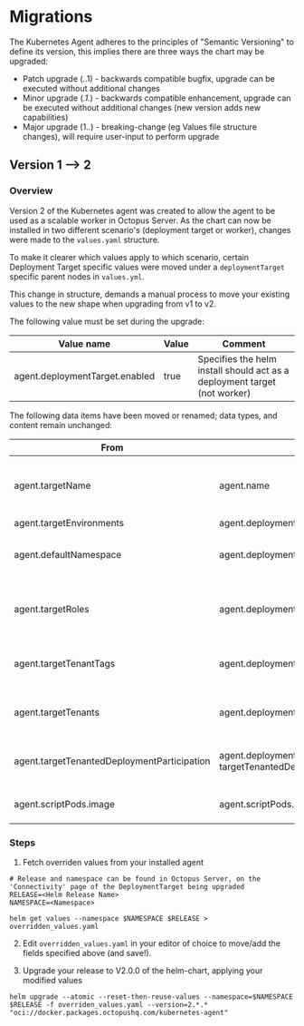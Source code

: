 # Migrations
The Kubernetes Agent adheres to the principles of "Semantic Versioning" to define its version, this implies there are three ways
the chart may be upgraded:
* Patch upgrade (*.*.1) - backwards compatible bugfix, upgrade can be executed without additional changes
* Minor upgrade (*.1.*) - backwards compatible enhancement, upgrade can be executed without additional changes (new version adds new capabilities)
* Major upgrade (1.*.*) - breaking-change (eg Values file structure changes), will require user-input to perform upgrade

## Version 1 --> 2

### Overview

Version 2 of the Kubernetes agent was created to allow the agent to be used as a scalable worker in Octopus Server. As
the chart can now be installed in two different scenario's (deployment target or worker), changes were made to
the `values.yaml` structure.

To make it clearer which values apply to which scenario, certain Deployment Target specific values were moved under
a `deploymentTarget` specific parent nodes in `values.yml`.

This change in structure, demands a manual process to move your existing values to the new shape when upgrading from
v1 to v2.

The following value must be set during the upgrade:

| Value name | Value | Comment |
|--|--|--|
|agent.deploymentTarget.enabled | true | Specifies the helm install should act as a deployment target (not worker) |

The following data items have been moved or renamed; data types, and content remain unchanged:

| From                                        | To                                                                        | Comment                                               |
|---------------------------------------------|---------------------------------------------------------------------------|-------------------------------------------------------|
| agent.targetName                            | agent.name                                                                | Generalised name, as may be worker or target          |
| agent.targetEnvironments                    | agent.deploymentTarget.initial.environments                               | N/A                                                   |
| agent.defaultNamespace                      | agent.deploymentTarget.initial.defaultNamespace                           | Nay be unset - can be ignored if null                 |                                           
| agent.targetRoles                           | agent.deploymentTarget.initial.tags                                       | In 2024.3 target roles have been replaced with 'tags' |                                              
| agent.targetTenantTags                      | agent.deploymentTarget.initial.tenantTag                                  | May be unset - can be ignored if null.                |                                       
| agent.targetTenants                         | agent.deploymentTarget.initial.tenants                                    | May be unset - can be ignored if null.                |                                        
| agent.targetTenantedDeploymentParticipation | agent.deploymentTarget.initial.<br/>targetTenantedDeploymentParticipation | May be unset - can be ignored if null.                |
| agent.scriptPods.image                      | agent.scriptPods.deploymentTarget.image                                   | Child fields are unchanged                            |

### Steps

1. Fetch overriden values from your installed agent

```
# Release and namespace can be found in Octopus Server, on the 'Connectivity' page of the DeploymentTarget being upgraded
RELEASE=<Helm Release Name>
NAMESPACE=<Namespace>

helm get values --namespace $NAMESPACE $RELEASE > overridden_values.yaml
```

2. Edit `overridden_values.yaml` in your editor of choice to move/add the fields specified above (and save!).

3. Upgrade your release to V2.0.0 of the helm-chart, applying your modified values

```
helm upgrade --atomic --reset-then-reuse-values --namespace=$NAMESPACE $RELEASE -f overriden_values.yaml --version=2.*.* "oci://docker.packages.octopushq.com/kubernetes-agent"
```

